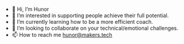 - 👋 Hi, I’m Hunor
- 👀 I’m interested in supporting people achieve their full potential.
- 🌱 I’m currently learning how to be a more efficient coach.
- 💞️ I’m looking to collaborate on your technical/emotional challenges.
- 📫 How to reach me hunor@makers.tech

<!---
tamasmagyarhunor-makers/tamasmagyarhunor-makers is a ✨ special ✨ repository because its `README.md` (this file) appears on your GitHub profile.
You can click the Preview link to take a look at your changes.
--->
